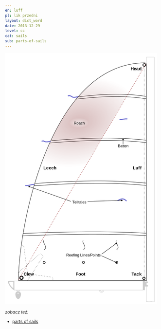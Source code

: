 ```yaml
---
en: luff
pl: lik przedni
layout: dict_word
date: 2013-12-29
level: cc
cat: sails
sub: parts-of-sails
---
```


![części żagla](/img/dict/parts_of_a_sail.png)

*zobacz też:*

* [parts of sails](/dict/parts-of-sails.html)